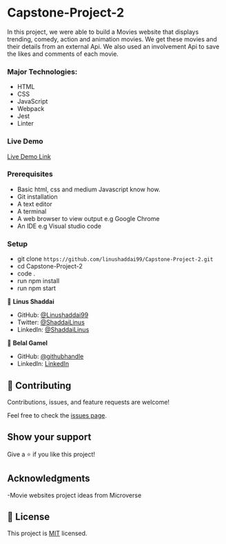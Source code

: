 # Capstone-Project-2

In this project, we were able to build a Movies website that displays trending, comedy, action and animation movies. We get these movies and their details from an external Api. We also used an involvement Api to save the likes and comments of each movie.

### Major Technologies:

- HTML
- CSS
- JavaScript
- Webpack
- Jest
- Linter

### Live Demo

[Live Demo Link](https://belalgamal46.github.io/Capstone-Project-2/dist/)

### Prerequisites

- Basic html, css and medium Javascript know how.
- Git installation
- A text editor
- A terminal
- A web browser to view output e.g Google Chrome
- An IDE e.g Visual studio code

### Setup

- git clone `https://github.com/linushaddai99/Capstone-Project-2.git`
- cd Capstone-Project-2
- code .
- run npm install
- run npm start

👤 **Linus Shaddai**

- GitHub: [@Linushaddai99](https://github.com/Linushaddai99)
- Twitter: [@ShaddaiLinus](https://twitter.com/ShaddaiLinus)
- LinkedIn: [@ShaddaiLinus](https://www.linkedin.com/in/linusshaddai/)

👤 **Belal Gamel**

- GitHub: [@githubhandle](https://github.com/belalgamal46)
- LinkedIn: [LinkedIn](https://www.linkedin.com/in/belal-gamal-79b8a2133/)

## 🤝 Contributing

Contributions, issues, and feature requests are welcome!

Feel free to check the [issues page](../../issues/).

## Show your support

Give a ⭐️ if you like this project!

## Acknowledgments

-Movie websites project ideas from Microverse

## 📝 License

This project is [MIT](./LICENSE) licensed.
